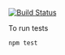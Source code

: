 [![Build Status](https://travis-ci.org/asumaran/asflatten.svg?branch=master)](https://travis-ci.org/asumaran/asflatten)

To run tests

```
npm test
```
